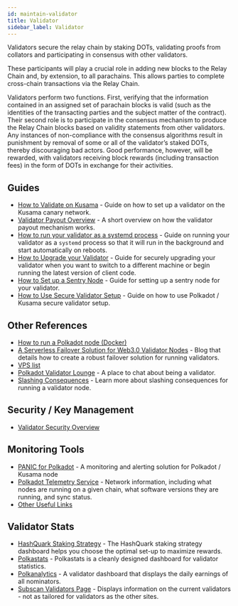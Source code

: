 ```yaml
---
id: maintain-validator
title: Validator
sidebar_label: Validator
---
```


Validators secure the relay chain by staking DOTs, validating proofs from collators and
participating in consensus with other validators.

These participants will play a crucial role in adding new blocks to the Relay Chain and, by
extension, to all parachains. This allows parties to complete cross-chain transactions via the Relay
Chain.

Validators perform two functions. First, verifying that the information contained in an assigned set
of parachain blocks is valid (such as the identities of the transacting parties and the subject
matter of the contract). Their second role is to participate in the consensus mechanism to produce
the Relay Chain blocks based on validity statements from other validators. Any instances of
non-compliance with the consensus algorithms result in punishment by removal of some or all of the
validator’s staked DOTs, thereby discouraging bad actors. Good performance, however, will be
rewarded, with validators receiving block rewards (including transaction fees) in the form of DOTs
in exchange for their activities.

## Guides

- [How to Validate on Kusama](maintain-guides-how-to-validate-kusama) - Guide on how to set up a
  validator on the Kusama canary network.
- [Validator Payout Overview](maintain-guides-validator-payout) - A short overview on how the
  validator payout mechanism works.
- [How to run your validator as a systemd process](maintain-guides-how-to-systemd) - Guide on
  running your validator as a `systemd` process so that it will run in the background and start
  automatically on reboots.
- [How to Upgrade your Validator](maintain-guides-how-to-upgrade) - Guide for securely upgrading
  your validator when you want to switch to a different machine or begin running the latest version
  of client code.
- [How to Set up a Sentry Node](maintain-guides-how-to-setup-sentry-node) - Guide for setting up a
  sentry node for your validator.
- [How to Use Secure Validator Setup](maintain-guides-how-to-use-polkadot-secure-validator) - Guide
  on how to use Polkadot / Kusama secure validator setup.

## Other References

- [How to run a Polkadot node (Docker)](https://medium.com/@acvlls/setting-up-a-maintain-the-easy-way-3a885283091f)
- [A Serverless Failover Solution for Web3.0 Validator Nodes](https://medium.com/hackernoon/a-serverless-failover-solution-for-web-3-0-validator-nodes-e26b9d24c71d) -
  Blog that details how to create a robust failover solution for running validators.
- [VPS list](maintain-guides-how-to-validate-kusama#vps-list)
- [Polkadot Validator Lounge](https://matrix.to/#/!NZrbtteFeqYKCUGQtr:matrix.parity.io?via=matrix.parity.io&via=matrix.org&via=web3.foundation) -
  A place to chat about being a validator.
- [Slashing Consequences](https://wiki.polkadot.network/docs/en/learn-staking#slashing) - Learn more
  about slashing consequences for running a validator node.

## Security / Key Management

- [Validator Security Overview](https://github.com/w3f/validator-security)

## Monitoring Tools

- [PANIC for Polkadot](https://github.com/SimplyVC/panic_polkadot) - A monitoring and alerting
  solution for Polkadot / Kusama node
- [Polkadot Telemetry Service](https://telemetry.polkadot.io/#list/Kusama%20CC3) - Network
  information, including what nodes are running on a given chain, what software versions they are
  running, and sync status.
- [Other Useful Links](https://forum.web3.foundation/t/useful-links-for-validators/20)

## Validator Stats

- [HashQuark Staking Strategy](https://labs.hashquark.io/#/polka/strategy) - The HashQuark staking
  strategy dashboard helps you choose the optimal set-up to maximize rewards.
- [Polkastats](https://polkastats.io/) - Polkastats is a cleanly designed dashboard for validator
  statistics.
- [Polkanalytics](https://polkanalytics.com/#/dashboard) - A validator dashboard that displays the
  daily earnings of all nominators.
- [Subscan Validators Page](https://kusama.subscan.io/validator) - Displays information on the
  current validators - not as tailored for validators as the other sites.
